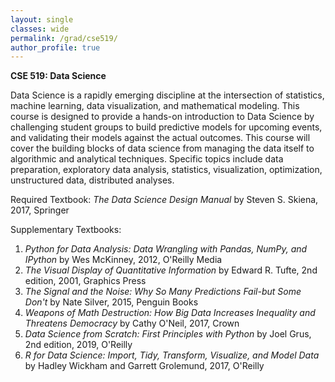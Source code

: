 ```yaml
---
layout: single
classes: wide
permalink: /grad/cse519/
author_profile: true
---
```


**CSE 519: Data Science**

Data Science is a rapidly emerging discipline at the intersection of statistics, machine learning, data visualization, and mathematical modeling. This course is designed to provide a hands-on introduction to Data Science by challenging student groups to build predictive models for upcoming events, and validating their models against the actual outcomes. This course will cover the building blocks of data science from managing the data itself to algorithmic and analytical techniques. Specific topics include data preparation, exploratory data analysis, statistics, visualization, optimization, unstructured data, distributed analyses.

Required Textbook: *The Data Science Design Manual* by Steven S. Skiena, 2017, Springer

Supplementary Textbooks:
1. *Python for Data Analysis: Data Wrangling with Pandas, NumPy, and IPython* by Wes McKinney, 2012, O'Reilly Media
2. *The Visual Display of Quantitative Information* by Edward R. Tufte, 2nd edition, 2001, Graphics Press
3. *The Signal and the Noise: Why So Many Predictions Fail-but Some Don't* by Nate Silver, 2015, Penguin Books
4. *Weapons of Math Destruction: How Big Data Increases Inequality and Threatens Democracy* by Cathy O'Neil, 2017, Crown
5. *Data Science from Scratch: First Principles with Python* by Joel Grus, 2nd edition, 2019, O'Reilly
6. *R for Data Science: Import, Tidy, Transform, Visualize, and Model Data* by Hadley Wickham and Garrett Grolemund, 2017, O'Reilly
